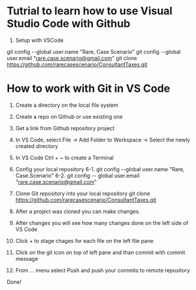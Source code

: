 Tutrial to learn how to use Visual Studio Code with Github
========================================

1. Setup with VSCode

git config --global user.name "Rare, Case Scenario"
git config --global user.email "rare.case.scenario@gmail.com"
git clone https://github.com/rarecasescenario/ConsultantTaxes.git


How to work with Git in VS Code
========================================
1. Create a directory on the local file system
2. Create a repo on Github or use existing one
3. Get a link from Github repository project
4. In VS Code, select File -> Add Folder to Workspace -> Select the newly created directory
5. In VS Code Ctrl + ~ to create a Terminal 
6.  Config your local repository
6-1.    git config --global user.name "Rare, Case.Scenario"
6-2.    git config -- global user.email "rare.case.scenario@gmail.com"
7. Clone Git repository into your local repository
    git clone https://github.com/rarecasescenario/ConsultantTaxes.git

8. After a project was cloned you can make changes.
9. After changes you will see how many changes done on the left side of  VS Code
10. Click + to stage chages for each file on the left file pane
11. Click on the git icon on top of left pane and than commit with commit message
12. From ... menu select Push and push your commits to remote repository

Done!